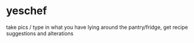 # yeschef
take pics / type in what you have lying around the pantry/fridge, get recipe suggestions and alterations
